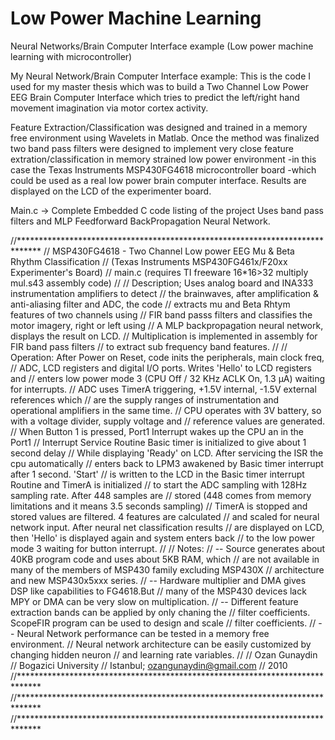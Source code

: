 # Low Power Machine Learning
Neural Networks/Brain Computer Interface example
(Low power machine learning with microcontroller)

My Neural Network/Brain Computer Interface example: This is the code I used for my master thesis which was to build a Two Channel Low Power EEG Brain Computer Interface which tries to predict the left/right hand movement imagination via motor cortex activity.

Feature Extraction/Classification was designed and trained in a memory free environment using Wavelets in Matlab. Once the method was finalized two band pass filters were designed to implement very close feature extration/classification in memory strained low power environment -in this case the Texas Instruments MSP430FG4618 microcontroller board -which could be used as a real low power brain computer interface. Results are displayed on the LCD of the experimenter board.

Main.c -> Complete Embedded C code listing of the project Uses band pass filters and MLP Feedforward BackPropagation Neural Network.

//***************************************************************************** // MSP430FG4618 - Two Channel Low power EEG Mu & Beta Rhythm Classification // (Texas Instruments MSP430FG461x/F20xx Experimenter's Board) // main.c (requires TI freeware 16*16>32 multiply mul.s43 assembly code) // // Description; Uses analog board and INA333 instrumentation amplifiers to detect // the brainwaves, after amplification & anti-aliasing filter and ADC, the code // extracts mu and Beta Rhtym features of two channels using // FIR band passs filters and classifies the motor imagery, right or left using // A MLP backpropagation neural network, displays the result on LCD. // Multiplication is implemented in assembly for FIR band pass filters // to extract sub frequency band features. //
// Operation: After Power on Reset, code inits the peripherals, main clock freq, // ADC, LCD registers and digital I/O ports. Writes 'Hello' to LCD registers and // enters low power mode 3 (CPU Off / 32 KHz ACLK On, 1.3 µA) waiting for interrupts. // ADC uses TimerA triggering, +1.5V internal, -1.5V external references which // are the supply ranges of instrumentation and operational amplifiers in the same time. // CPU operates with 3V battery, so with a voltage divider, supply voltage and // reference values are generated. // When Button 1 is pressed, Port1 Interrupt wakes up the CPU an in the Port1 // Interrupt Service Routine Basic timer is initialized to give about 1 second delay // While displaying 'Ready' on LCD. After servicing the ISR the cpu automatically // enters back to LPM3 awakened by Basic timer interrupt after 1 second. 'Start' // is written to the LCD in the Basic timer interrupt Routine and TimerA is initialized // to start the ADC sampling with 128Hz sampling rate. After 448 samples are // stored (448 comes from memory limitations and it means 3.5 seconds sampling) // TimerA is stopped and stored values are filtered. 4 features are calculated // and scaled for neural network input. After neural net classification results // are displayed on LCD, then 'Hello' is displayed again and system enters back // to the low power mode 3 waiting for button interrupt. // // Notes: // -- Source generates about 40KB program code and uses about 5KB RAM, which // are not available in many of the members of MSP430 family excluding MSP430X // architecture and new MSP430x5xxx series. // -- Hardware multiplier and DMA gives DSP like capabilities to FG4618.But // many of the MSP430 devices lack MPY or DMA can be very slow on multiplication. // -- Different feature extraction bands can be applied by only chaning the // filter coefficients. ScopeFIR program can be used to design and scale // filter coefficients. // -- Neural Network performance can be tested in a memory free environment. // Neural network architecture can be easily customized by changing hidden neuron // and learning rate variables. // // Ozan Gunaydin // Bogazici University // Istanbul; ozangunaydin@gmail.com // 2010 //***************************************************************************** //***************************************************************************** //*****************************************************************************


